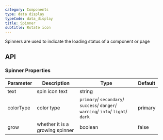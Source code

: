 ```yaml
---
category: Components
type: data display
typeCode: data_display
title: Spinner
subtitle: Rotate icon
---
```


Spinners are used to indicate the loading status of a component or page

## API

### Spinner Properties

| Parameter | Description | Type | Default |
|-----------|----------|----------------------------------------------------------------------------------|------------|
| text | spin icon text | string | |
| colorType | color type | `primary`/ `secondary`/ `success`/ `danger`/ `warning`/ `info`/ `light`/ `dark` | primary |
| grow | whether it is a growing spinner | boolean | false |
